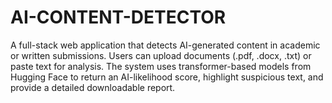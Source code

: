# AI-CONTENT-DETECTOR
A full-stack web application that detects AI-generated content in academic or written submissions. Users can upload documents (.pdf, .docx, .txt) or paste text for analysis. The system uses transformer-based models from Hugging Face to return an AI-likelihood score, highlight suspicious text, and provide a detailed downloadable report.
